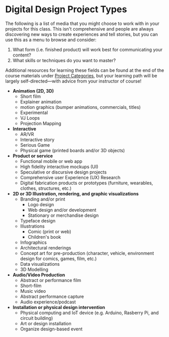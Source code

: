 # Digital Design Project Types

The following is a list of media that you might choose to work with in your projects for this class. This isn't comprehensive and people are always discovering new ways to create experiences and tell stories, but you can use this as a menu to browse and consider:

1. What form \(i.e. finished product\) will work best for communicating your content?
2. What skills or techniques do you want to master?

Additional resources for learning these fields can be found at the end of the course materials under [Project Categories](/project-categories.md), but your learning path will be largely self-directed—with advice from your instructor of course! 

* **Animation \(2D, 3D\)**
  * Short film
  * Explainer animation
  * motion graphics \(bumper animations, commercials, titles\)
  * Experimental
  * VJ Loops
  * Projection Mapping
* **Interactive**
  * AR/VR
  * Interactive story
  * Serious Game
  * Physical game \(printed boards and/or 3D objects\)
* **Product or service**
  * Functional mobile or web app
  * High fidelity interactive mockups \(UI\)
  * Speculative or discursive design projects
  * Comprehensive user Experience \(UX\) Research
  * Digital fabrication products or prototypes \(furniture, wearables, clothes, structures, etc.\) 
* **2D or 3D Illustration, rendering, and graphic visualizations**
  * Branding and/or print
    * Logo design
    * Web design and/or development
    * Stationary or merchandise design
  * Typeface design 
  * Illustrations
    * Comic \(print or web\)
    * Children's book
  * Infographics
  * Architectural renderings
  * Concept art for pre-production \(character, vehicle, environment design for comics, games, film, etc.\)
  * Data visualizations
  * 3D Modelling
* **Audio/Video Production**
  * Abstract or performance film
  * Short-film
  * Music video
  * Abstract performance capture
  * Audio experience/podcast
* **Installation or physical design intervention**
  * Physical computing and IoT device \(e.g. Arduino, Rasberry Pi, and circuit building\)
  * Art or design installation 
  * Organize design-based event



